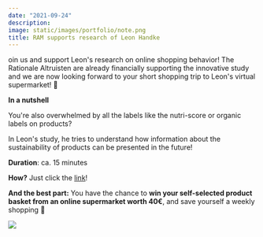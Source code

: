 ```yaml
---
date: "2021-09-24"
description: 
image: static/images/portfolio/note.png
title: RAM supports research of Leon Handke
---
```


oin us and support Leon's research on online shopping behavior! The Rationale Altruisten are already financially supporting the innovative study and we are now looking forward to your short shopping trip to Leon's virtual supermarket! 🛒

**In a nutshell**

You're also overwhelmed by all the labels like the nutri-score or organic labels on products? 

In Leon's study, he tries to understand how information about the sustainability of products can be presented in the future!

**Duration**: ca. 15 minutes

**How?**  Just click the [link](https://www.soscisurvey.de/produktlabels/)! 

**And the best part:** You have the chance to **win your self-selected product basket from an online supermarket worth 40€**, and save yourself a weekly shopping 🥳

![](/images/portfolio/supermarket.png)
